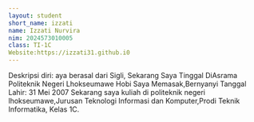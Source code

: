 ```yaml
---
layout: student
short_name: izzati
name: Izzati Nurvira
nim: 2024573010005
class: TI-1C
Website:https://izzati31.github.i0
---
```

Deskripsi diri: aya berasal dari Sigli,
    Sekarang Saya Tinggal DiAsrama Politeknik Negeri Lhokseumawe
    Hobi Saya Memasak,Bernyanyi
    Tanggal Lahir: 31 Mei 2007
    Sekarang saya kuliah di politeknik negeri lhokseumawe,Jurusan Teknologi Informasi dan Komputer,Prodi Teknik Informatika, Kelas 1C.

